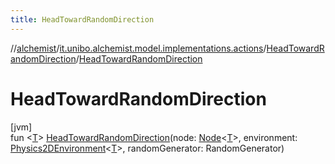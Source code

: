 ```yaml
---
title: HeadTowardRandomDirection
---
```

//[alchemist](../../../index.html)/[it.unibo.alchemist.model.implementations.actions](../index.html)/[HeadTowardRandomDirection](index.html)/[HeadTowardRandomDirection](-head-toward-random-direction.html)



# HeadTowardRandomDirection



[jvm]\
fun <[T](index.html)> [HeadTowardRandomDirection](-head-toward-random-direction.html)(node: [Node](../../it.unibo.alchemist.model.interfaces/-node/index.html)<[T](index.html)>, environment: [Physics2DEnvironment](../../it.unibo.alchemist.model.interfaces.environments/-physics2-d-environment/index.html)<[T](index.html)>, randomGenerator: RandomGenerator)




